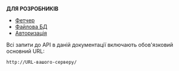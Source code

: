 **ДЛЯ РОЗРОБНИКІВ**

- [Фетчер](fetcher.md)
- [Файлова БД](mongo-fs.md)
- [Авторизація](auth.md)


Всі запити до API в даній документації включають обов&#39;язковий основний URL:

```
http://URL-вашого-серверу/
```